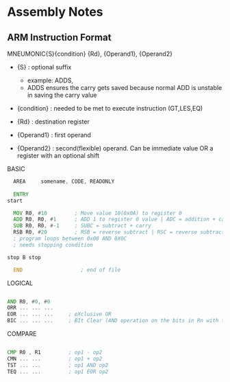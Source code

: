 # Assembly Notes

## ARM Instruction Format

MNEUMONIC{S}{condition} {Rd}, {Operand1}, {Operand2}
 - {S} : optional suffix
      * example: ADDS, 
      * ADDS ensures the carry gets saved because normal ADD is unstable in saving the carry value

 - {condition} : needed to be met to execute instruction (GT,LES,EQ)
 - {Rd} : destination register
 - {Operand1} : first operand
 - {Operand2} : second(flexible) operand. Can be immediate value OR a register with an optional shift


BASIC

```asm
  AREA     somename, CODE, READONLY
                     
  ENTRY                   
start

  MOV R0, #10         ; Move value 10(0x0A) to register 0
  ADD R0, R0, #1      ; ADD 1 to register 0 value | ADC = addition + carry
  SUB R0, R0, #-1     ; SUBC = subtract + carry
  RSB R0, #20         ; RSB = reverse subtract | RSC = reverse subtract + carry
  ; program loops between 0x08 AND 0X0C
  ; needs stopping condition

stop B stop

  END             		; end of file
```

LOGICAL

```asm

AND R0, #0, #0
ORR ... ... ...
EOR ... ... ...     ; eXclusive OR    
BIC ... ... ...     ; BIt Clear (AND operation on the bits in Rn with the corresponding bits in Operand2)
```

COMPARE

```asm

CMP R0 , R1         ; op1 - op2
CMN ... ...         ; op1 + op2
TST ... ...         ; op1 AND op2
TEQ ... ...         ; op1 EOR op2
```
